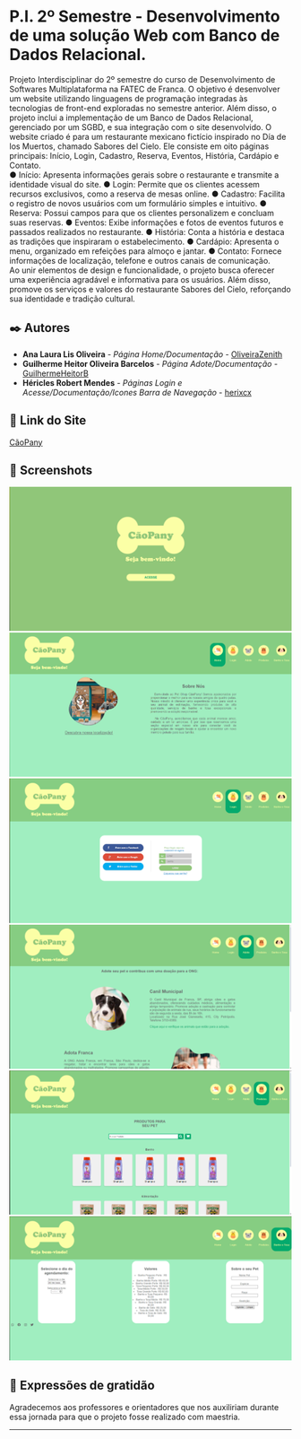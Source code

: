 # P.I. 2º Semestre - Desenvolvimento de uma solução Web com Banco de Dados Relacional.


  Projeto Interdisciplinar do 2º semestre do curso de Desenvolvimento de Softwares Multiplataforma na FATEC de Franca. O objetivo é desenvolver um website utilizando linguagens de programação integradas às tecnologias de front-end exploradas no semestre anterior. Além disso, o projeto inclui a implementação de um Banco de Dados Relacional, gerenciado por um SGBD, e sua integração com o site desenvolvido. O website criado é para um restaurante mexicano fictício inspirado no Día de los Muertos, chamado Sabores del Cielo. Ele consiste em oito páginas principais: Início, Login, Cadastro, Reserva, Eventos, História, Cardápio e Contato. <br>
  ● Início: Apresenta informações gerais sobre o restaurante e transmite a identidade visual do site.
  ● Login: Permite que os clientes acessem recursos exclusivos, como a reserva de mesas online.
  ● Cadastro: Facilita o registro de novos usuários com um formulário simples e intuitivo.
  ● Reserva: Possui campos para que os clientes personalizem e concluam suas reservas.
  ● Eventos: Exibe informações e fotos de eventos futuros e passados realizados no restaurante.
  ● História: Conta a história e destaca as tradições que inspiraram o estabelecimento.
  ● Cardápio: Apresenta o menu, organizado em refeições para almoço e jantar.
  ● Contato: Fornece informações de localização, telefone e outros canais de comunicação. <br>
  Ao unir elementos de design e funcionalidade, o projeto busca oferecer uma experiência agradável e informativa para os usuários. Além disso, promove os serviços e valores do restaurante Sabores del Cielo, reforçando sua identidade e tradição cultural.

## ✒️ Autores


* **Ana Laura Lis Oliveira** - *Página Home/Documentação* - [OliveiraZenith](https://github.com/OliveiraZenith)
* **Guilherme Heitor Oliveira Barcelos** - *Página Adote/Documentação* - [GuilhermeHeitorB](https://github.com/GuilhermeHeitorB)
* **Héricles Robert Mendes** - *Páginas Login e Acesse/Documentação/Icones Barra de Navegação* - [herixcx](https://github.com/herixcx)


## 📍 Link do Site
[CãoPany](https://caopany.netlify.app/)


## 📸 Screenshots

![acesse1](https://github.com/OliveiraZenith/PI-1-Semestre/blob/main/img/screenshots/acesse1.png)
![home1](https://github.com/OliveiraZenith/PI-1-Semestre/blob/main/img/screenshots/home1.png)
![login1](https://github.com/OliveiraZenith/PI-1-Semestre/blob/main/img/screenshots/login1.png)
![adote1](https://github.com/OliveiraZenith/PI-1-Semestre/blob/main/img/screenshots/adote1.png)
![produtos1](https://github.com/OliveiraZenith/PI-1-Semestre/blob/main/img/screenshots/produtos1.png)
![banho1](https://github.com/OliveiraZenith/PI-1-Semestre/blob/main/img/screenshots/banho1.png)


## 🎁 Expressões de gratidão

Agradecemos aos professores e orientadores que nos auxiliriam durante essa jornada para que o projeto fosse realizado com maestria.


---
